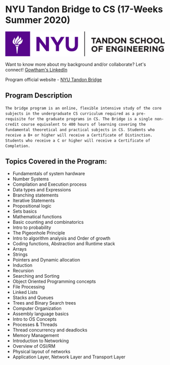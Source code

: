 #  NYU Tandon Bridge to CS (17-Weeks Summer 2020)

![NYU Tandon School of Engineering Logo](nyu_logo.jpg)

Want to know more about my background and/or collaborate? Let's connect!
[Gowtham's LinkedIn](https://www.linkedin.com/in/gowtham-rajeshshekaran-54b49565)

Program official website - [NYU Tandon Bridge](https://engineering.nyu.edu/academics/programs/nyu-tandon-bridge)

## Program Description

`The bridge program is an online, flexible intensive study of the core subjects in the undergraduate CS curriculum required as a pre-requisite for the graduate programs in CS. The Bridge is a single non-credit course equivalent to 400 hours of learning covering the fundamental theoretical and practical subjects in CS. Students who receive a B+ or higher will receive a Certificate of Distinction. Students who receive a C or higher will receive a Certificate of Completion.`

## Topics Covered in the Program:

* Fundamentals of system hardware
* Number Systems
* Compilation and Execution process
* Data types and Expressions
* Branching statements
* Iterative Statements
* Propositional logic
* Sets basics
* Mathematical functions
* Basic counting and combinatorics
* Intro to probability
* The Pigeonhole Principle
* Intro to algorithm analysis and Order of growth
* Coding functions, Abstraction and Runtime stack
* Arrays
* Strings
* Pointers and Dynamic allocation
* Induction
* Recursion
* Searching and Sorting
* Object Oriented Programming concepts
* File Processing
* Linked Lists
* Stacks and Queues
* Trees and Binary Search trees
* Computer Organization
* Assembly language basics
* Intro to OS Concepts
* Processes & Threads
* Thread concurrency and deadlocks
* Memory Management
* Introduction to Networking
* Overview of OSI/RM
* Physical layout of networks
* Application Layer, Network Layer and Transport Layer
